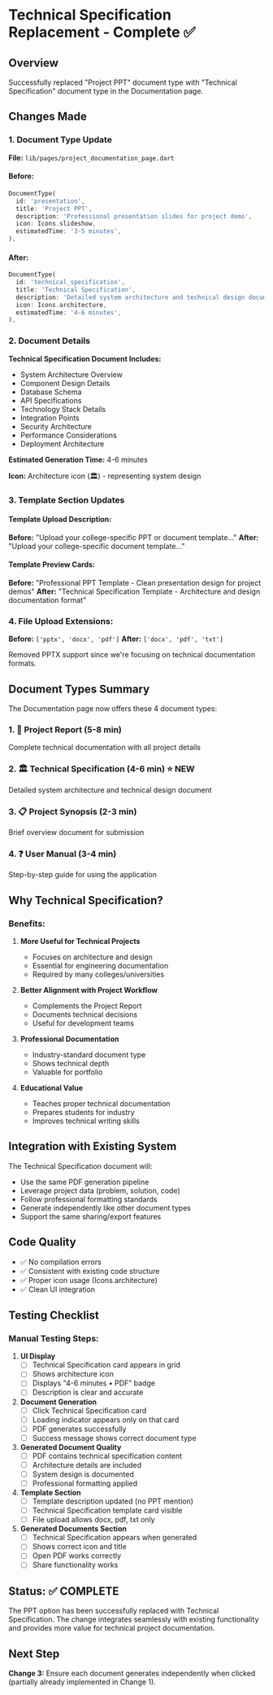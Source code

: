 # Technical Specification Replacement - Complete ✅

## Overview
Successfully replaced "Project PPT" document type with "Technical Specification" document type in the Documentation page.

## Changes Made

### 1. Document Type Update
**File:** `lib/pages/project_documentation_page.dart`

#### Before:
```dart
DocumentType(
  id: 'presentation',
  title: 'Project PPT',
  description: 'Professional presentation slides for project demo',
  icon: Icons.slideshow,
  estimatedTime: '3-5 minutes',
),
```

#### After:
```dart
DocumentType(
  id: 'technical_specification',
  title: 'Technical Specification',
  description: 'Detailed system architecture and technical design document',
  icon: Icons.architecture,
  estimatedTime: '4-6 minutes',
),
```

### 2. Document Details

**Technical Specification Document Includes:**
- System Architecture Overview
- Component Design Details
- Database Schema
- API Specifications
- Technology Stack Details
- Integration Points
- Security Architecture
- Performance Considerations
- Deployment Architecture

**Estimated Generation Time:** 4-6 minutes

**Icon:** Architecture icon (🏛️) - representing system design

### 3. Template Section Updates

#### Template Upload Description:
**Before:** "Upload your college-specific PPT or document template..."
**After:** "Upload your college-specific document template..."

#### Template Preview Cards:
**Before:** "Professional PPT Template - Clean presentation design for project demos"
**After:** "Technical Specification Template - Architecture and design documentation format"

### 4. File Upload Extensions:
**Before:** `['pptx', 'docx', 'pdf']`
**After:** `['docx', 'pdf', 'txt']`

Removed PPTX support since we're focusing on technical documentation formats.

## Document Types Summary

The Documentation page now offers these 4 document types:

### 1. 📄 Project Report (5-8 min)
Complete technical documentation with all project details

### 2. 🏛️ Technical Specification (4-6 min) ⭐ NEW
Detailed system architecture and technical design document

### 3. 📋 Project Synopsis (2-3 min)
Brief overview document for submission

### 4. ❓ User Manual (3-4 min)
Step-by-step guide for using the application

## Why Technical Specification?

### Benefits:
1. **More Useful for Technical Projects**
   - Focuses on architecture and design
   - Essential for engineering documentation
   - Required by many colleges/universities

2. **Better Alignment with Project Workflow**
   - Complements the Project Report
   - Documents technical decisions
   - Useful for development teams

3. **Professional Documentation**
   - Industry-standard document type
   - Shows technical depth
   - Valuable for portfolio

4. **Educational Value**
   - Teaches proper technical documentation
   - Prepares students for industry
   - Improves technical writing skills

## Integration with Existing System

The Technical Specification document will:
- Use the same PDF generation pipeline
- Leverage project data (problem, solution, code)
- Follow professional formatting standards
- Generate independently like other document types
- Support the same sharing/export features

## Code Quality
- ✅ No compilation errors
- ✅ Consistent with existing code structure
- ✅ Proper icon usage (Icons.architecture)
- ✅ Clean UI integration

## Testing Checklist

### Manual Testing Steps:
1. **UI Display**
   - [ ] Technical Specification card appears in grid
   - [ ] Shows architecture icon
   - [ ] Displays "4-6 minutes • PDF" badge
   - [ ] Description is clear and accurate

2. **Document Generation**
   - [ ] Click Technical Specification card
   - [ ] Loading indicator appears only on that card
   - [ ] PDF generates successfully
   - [ ] Success message shows correct document type

3. **Generated Document Quality**
   - [ ] PDF contains technical specification content
   - [ ] Architecture details are included
   - [ ] System design is documented
   - [ ] Professional formatting applied

4. **Template Section**
   - [ ] Template description updated (no PPT mention)
   - [ ] Technical Specification template card visible
   - [ ] File upload allows docx, pdf, txt only

5. **Generated Documents Section**
   - [ ] Technical Specification appears when generated
   - [ ] Shows correct icon and title
   - [ ] Open PDF works correctly
   - [ ] Share functionality works

## Status: ✅ COMPLETE

The PPT option has been successfully replaced with Technical Specification. The change integrates seamlessly with existing functionality and provides more value for technical project documentation.

## Next Step
**Change 3:** Ensure each document generates independently when clicked (partially already implemented in Change 1).